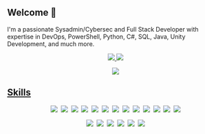 ## Welcome 👋
I'm a passionate Sysadmin/Cybersec and Full Stack Developer with expertise in DevOps, PowerShell, Python, C#, SQL, Java, Unity Development, and much more.

<p align="center">
  <tr>
    <td align="center" style="padding=0;width=50%;">
      <a href="https://github.com/Kils-dev">
      <img src="https://github-readme-stats.vercel.app/api/?username=Kils-dev&title_color=5ae87c&text_color=9f9f9f&show_icons=true&bg_color=00000000&hide_border=true&icon_color=5ae87c&hide_title=true&count_private=true&include_all_commits=true&enable_animations=true" />
    </td>
      <td align="center" style="padding=0;width=50%;">
      <a href="https://github.com/Kils-dev">
      <img src="https://github-readme-stats-one-bice.vercel.app/api/top-langs/?username=Kils-dev&role=OWNER,ORGANIZATION_MEMBER,COLLABORATOR&title_color=5ae87c&text_color=9f9f9f&show_icons=true&bg_color=00000000&hide_border=true&icon_color=5ae87c&hide_title=true&count_private=true&enable_animations=true" />
    </td>
  </tr>
</p>

<p align="center">
  <tr>
    <td align="center" style="padding=0;width=50%;">
      <a href="https://github.com/Kils-dev">
      <img src="https://github-readme-streak-stats.herokuapp.com?user=Kils-dev&theme=tokyonight_duo&hide_border=true&ring=000000&currStreakLabel=5ae87c&sideNums=5ae87c&dates=979797&sideLabels=5ae87c&currStreakNum=5ae87c&border=DD2727&stroke=00000000&background=00000000&fire=FF7600" />
    </td>
  </tr>
</p>

## Skills
<p align="center">
  <a href="https://developer.mozilla.org/en-US/docs/Web/HTML" target="_blank" rel="noreferrer"><img src="https://skillicons.dev/icons?i=html" /></a>&nbsp; 
  <a href="https://learn.microsoft.com/en-us/dotnet/csharp/" target="_blank" rel="noreferrer"><img src="https://skillicons.dev/icons?i=cs" /></a>&nbsp; 
  <a href="https://www.php.net/" target="_blank" rel="noreferrer"><img src="https://skillicons.dev/icons?i=php" /></a>&nbsp; 
  <a href="https://docs.oracle.com/en/java/" target="_blank" rel="noreferrer"><img src="https://skillicons.dev/icons?i=java" /></a>&nbsp; 
  <a href="https://www.javascript.com/" target="_blank" rel="noreferrer"><img src="https://skillicons.dev/icons?i=js" /></a>&nbsp; 
  <a href="https://jquery.com/" target="_blank" rel="noreferrer"><img src="https://skillicons.dev/icons?i=jquery" /></a>&nbsp; 
  <a href="https://learn.microsoft.com/en-us/dotnet/" target="_blank" rel="noreferrer"><img src="https://skillicons.dev/icons?i=dotnet" /></a>&nbsp; 
  <a href="hhttps://nodejs.org/en" target="_blank" rel="noreferrer"><img src="https://skillicons.dev/icons?i=nodejs" /></a>&nbsp; 
  <a href="https://learn.microsoft.com/en-us/windows-server/administration/windows-commands/cmd" target="_blank" rel="noreferrer" target="_blank" rel="noreferrer"><img src="https://skillicons.dev/icons?i=bash" /></a>&nbsp; 
  <a href="https://www.python.org/" target="_blank" rel="noreferrer"><img src="https://skillicons.dev/icons?i=py" /></a>&nbsp; 
  <a href="https://learn.microsoft.com/en-us/dotnet/standard/base-types/regular-expression-language-quick-reference" target="_blank" rel="noreferrer"><img src="https://skillicons.dev/icons?i=regex" /></a>&nbsp; 
  <a href="https://www.mysql.com/" target="_blank" rel="noreferrer"><img src="https://skillicons.dev/icons?i=mysql" /></a>&nbsp; 
  <a href="https://learn.microsoft.com/en-us/powershell/" target="_blank" rel="noreferrer"><img src="https://skillicons.dev/icons?i=powershell" /></a>
</p>
<p align="center">
  <a href="https://unity.com/pt" target="_blank" rel="noreferrer"><img src="https://skillicons.dev/icons?i=unity" /></a>&nbsp; 
  <a href="https://www.eclipse.org/downloads/" target="_blank" rel="noreferrer"><img src="https://skillicons.dev/icons?i=eclipse" /></a>&nbsp; 
  <a href="https://www.raspberrypi.com/" target="_blank" rel="noreferrer"><img src="https://skillicons.dev/icons?i=raspberrypi" /></a>&nbsp; 
  <a href="https://grafana.com/" target="_blank" rel="noreferrer"><img src="https://skillicons.dev/icons?i=grafana" /></a>&nbsp; 
  <a href="https://azure.microsoft.com/en-us/" target="_blank" rel="noreferrer"><img src="https://skillicons.dev/icons?i=azure" /></a>&nbsp; 
  <a href="https://en.wikipedia.org/wiki/Internet_bot" target="_blank" rel="noreferrer"><img src="https://skillicons.dev/icons?i=bots" /></a>
</p>

